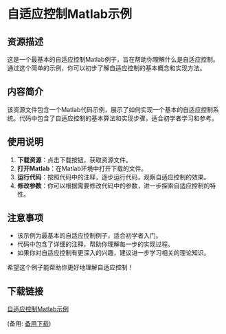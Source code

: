 # 自适应控制Matlab示例

## 资源描述

这是一个最基本的自适应控制Matlab例子，旨在帮助你理解什么是自适应控制。通过这个简单的示例，你可以初步了解自适应控制的基本概念和实现方法。

## 内容简介

该资源文件包含一个Matlab代码示例，展示了如何实现一个基本的自适应控制系统。代码中包含了自适应控制的基本算法和实现步骤，适合初学者学习和参考。

## 使用说明

1. **下载资源**：点击下载按钮，获取资源文件。
2. **打开Matlab**：在Matlab环境中打开下载的文件。
3. **运行代码**：按照代码中的注释，逐步运行代码，观察自适应控制的效果。
4. **修改参数**：你可以根据需要修改代码中的参数，进一步探索自适应控制的特性。

## 注意事项

- 该示例为最基本的自适应控制例子，适合初学者入门。
- 代码中包含了详细的注释，帮助你理解每一步的实现过程。
- 如果你对自适应控制有更深入的兴趣，建议进一步学习相关的理论知识。

希望这个例子能帮助你更好地理解自适应控制！

## 下载链接
[自适应控制Matlab示例](https://pan.quark.cn/s/7ec9e100267c) 

(备用: [备用下载](https://pan.baidu.com/s/1NWblMCUTMkm7pt26AqivdQ?pwd=a2z5))
